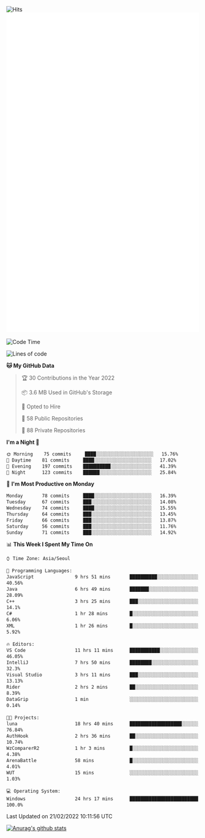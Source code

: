 ![Hits](https://hits.seeyoufarm.com/api/count/incr/badge.svg?url=https%3A%2F%2Fgithub.com%2Fkokose1234&count_bg=%2379C83D&title_bg=%23555555&icon=apple.svg&icon_color=%23E7E7E7&title=hits&edge_flat=false)
<br/>
![Metrics](https://github.com/kokose1234/kokose1234/blob/main/github-metrics.svg)

<!--START_SECTION:waka-->
![Code Time](http://img.shields.io/badge/Code%20Time-496%20hrs%2021%20mins-blue)

![Lines of code](https://img.shields.io/badge/From%20Hello%20World%20I%27ve%20Written-8%20Million%20lines%20of%20code-blue)

**🐱 My GitHub Data** 

> 🏆 30 Contributions in the Year 2022
 > 
> 📦 3.6 MB Used in GitHub's Storage 
 > 
> 💼 Opted to Hire
 > 
> 📜 58 Public Repositories 
 > 
> 🔑 88 Private Repositories  
 > 
**I'm a Night 🦉** 

```text
🌞 Morning    75 commits     ████░░░░░░░░░░░░░░░░░░░░░   15.76% 
🌆 Daytime    81 commits     ████░░░░░░░░░░░░░░░░░░░░░   17.02% 
🌃 Evening    197 commits    ██████████░░░░░░░░░░░░░░░   41.39% 
🌙 Night      123 commits    ██████░░░░░░░░░░░░░░░░░░░   25.84%

```
📅 **I'm Most Productive on Monday** 

```text
Monday       78 commits     ████░░░░░░░░░░░░░░░░░░░░░   16.39% 
Tuesday      67 commits     ███░░░░░░░░░░░░░░░░░░░░░░   14.08% 
Wednesday    74 commits     ████░░░░░░░░░░░░░░░░░░░░░   15.55% 
Thursday     64 commits     ███░░░░░░░░░░░░░░░░░░░░░░   13.45% 
Friday       66 commits     ███░░░░░░░░░░░░░░░░░░░░░░   13.87% 
Saturday     56 commits     ███░░░░░░░░░░░░░░░░░░░░░░   11.76% 
Sunday       71 commits     ███░░░░░░░░░░░░░░░░░░░░░░   14.92%

```


📊 **This Week I Spent My Time On** 

```text
⌚︎ Time Zone: Asia/Seoul

💬 Programming Languages: 
JavaScript               9 hrs 51 mins       ██████████░░░░░░░░░░░░░░░   40.56% 
Java                     6 hrs 49 mins       ███████░░░░░░░░░░░░░░░░░░   28.09% 
C++                      3 hrs 25 mins       ███░░░░░░░░░░░░░░░░░░░░░░   14.1% 
C#                       1 hr 28 mins        █░░░░░░░░░░░░░░░░░░░░░░░░   6.06% 
XML                      1 hr 26 mins        █░░░░░░░░░░░░░░░░░░░░░░░░   5.92%

🔥 Editors: 
VS Code                  11 hrs 11 mins      ███████████░░░░░░░░░░░░░░   46.05% 
IntelliJ                 7 hrs 50 mins       ████████░░░░░░░░░░░░░░░░░   32.3% 
Visual Studio            3 hrs 11 mins       ███░░░░░░░░░░░░░░░░░░░░░░   13.13% 
Rider                    2 hrs 2 mins        ██░░░░░░░░░░░░░░░░░░░░░░░   8.39% 
DataGrip                 1 min               ░░░░░░░░░░░░░░░░░░░░░░░░░   0.14%

🐱‍💻 Projects: 
luna                     18 hrs 40 mins      ███████████████████░░░░░░   76.84% 
AuthHook                 2 hrs 36 mins       ██░░░░░░░░░░░░░░░░░░░░░░░   10.74% 
WzComparerR2             1 hr 3 mins         █░░░░░░░░░░░░░░░░░░░░░░░░   4.38% 
ArenaBattle              58 mins             █░░░░░░░░░░░░░░░░░░░░░░░░   4.01% 
WUT                      15 mins             ░░░░░░░░░░░░░░░░░░░░░░░░░   1.03%

💻 Operating System: 
Windows                  24 hrs 17 mins      █████████████████████████   100.0%

```


 Last Updated on 21/02/2022 10:11:56 UTC
<!--END_SECTION:waka-->

[![Anurag's github stats](https://github-readme-stats.vercel.app/api?username=kokose1234&theme=dracula)](https://github.com/anuraghazra/github-readme-stats)



	
